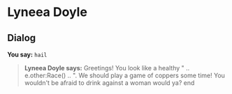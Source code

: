 # Lyneea Doyle


## Dialog

**You say:** `hail`



>**Lyneea Doyle says:** Greetings! You look like a healthy " .. e.other:Race() .. ". We should play a game of coppers some time! You wouldn't be afraid to drink against a woman would ya?
end
